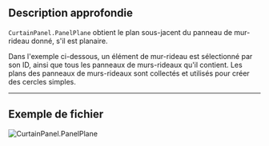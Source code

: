 ## Description approfondie
`CurtainPanel.PanelPlane` obtient le plan sous-jacent du panneau de mur-rideau donné, s'il est planaire.

Dans l'exemple ci-dessous, un élément de mur-rideau est sélectionné par son ID, ainsi que tous les panneaux de murs-rideaux qu'il contient. Les plans des panneaux de murs-rideaux sont collectés et utilisés pour créer des cercles simples.
___
## Exemple de fichier

![CurtainPanel.PanelPlane](./Revit.Elements.CurtainPanel.PanelPlane_img.jpg)
